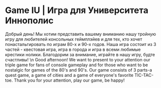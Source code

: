 # Game IU | Игра для Университета Иннополис
Добрый день! 
Мы хотим представить вашему вниманию нашу тройную игру для любителей консольных геймплэйев и для тех, кто хочет понастальгировать по играм 80-х и 90-х годов.
Наша игра состоит из 3 частей - квестовая игра, игра в города и игра в всеми любимые крестики нолики.
Благодорим за внимание, играйте в нашу игру, будте счастливы!
\n
Good afternoon! 
We want to present to your attention our triple game for fans of console gameplay and for those who want to be nostalgic for games of the 80's and 90's.
Our game consists of 3 parts-a quest game, a game of cities and a game of everyone's favorite TIC-TAC-toe.
Thank you for your attention, play our game, be happy!
